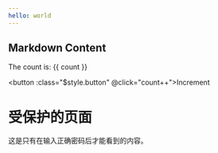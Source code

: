 ```yaml
---
hello: world
---
```



<style module>
.button {
  color: red;
  font-weight: bold;
}
</style>

<script setup>
import { ref } from 'vue'

const count = ref(0)
</script>

## Markdown Content



 <PasswordProtect>
   The count is: {{ count }}

<button :class="$style.button" @click="count++">Increment</button>
    <h1>受保护的页面</h1>
    <p>这是只有在输入正确密码后才能看到的内容。</p>
  </PasswordProtect>